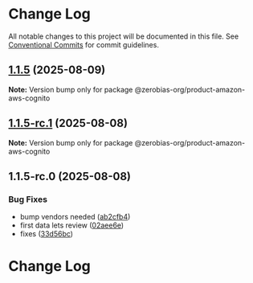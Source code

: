 # Change Log

All notable changes to this project will be documented in this file.
See [Conventional Commits](https://conventionalcommits.org) for commit guidelines.

## [1.1.5](https://github.com/zerobias-org/product/compare/@zerobias-org/product-amazon-aws-cognito@1.1.5-rc.1...@zerobias-org/product-amazon-aws-cognito@1.1.5) (2025-08-09)

**Note:** Version bump only for package @zerobias-org/product-amazon-aws-cognito





## [1.1.5-rc.1](https://github.com/zerobias-org/product/compare/@zerobias-org/product-amazon-aws-cognito@1.1.5-rc.0...@zerobias-org/product-amazon-aws-cognito@1.1.5-rc.1) (2025-08-08)

**Note:** Version bump only for package @zerobias-org/product-amazon-aws-cognito





## 1.1.5-rc.0 (2025-08-08)


### Bug Fixes

* bump vendors needed ([ab2cfb4](https://github.com/zerobias-org/product/commit/ab2cfb4a9cf2e3008e08b068f98011fec096c932))
* first data lets review ([02aee6e](https://github.com/zerobias-org/product/commit/02aee6e8c4f11675de7c63a00f4c8254a67a4dd7))
* fixes ([33d56bc](https://github.com/zerobias-org/product/commit/33d56bcaedf3fa5e3939a33c0fb57eda53539d05))





# Change Log
